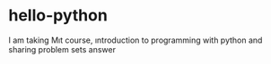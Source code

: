 # hello-python
I am taking Mıt course, ıntroduction to programming with python and sharing problem sets answer

